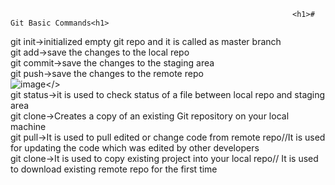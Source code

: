                                                                    <h1># Git Basic Commands<h1>

git init->initialized empty git repo and it is called as master branch<br/>
git add->save the changes to the local repo<br/>
git commit->save the changes to the staging area<br/>
git push->save the changes to the remote repo<br/>
 ![image](https://user-images.githubusercontent.com/64672335/235477066-2d2b13b2-4454-4926-8878-981b9f836cb6.png)</><br/>
git status->it is used to check status of a file between local repo and staging area<br/>
git clone->Creates a copy of an existing Git repository on your local machine<br/>
git pull->It is used to pull edited or change code from remote repo//It is used for updating the code which was edited by other developers<br/>
git clone->It is used to copy existing project into your local repo// It is used to download existing remote repo for the first time<br/>





 





